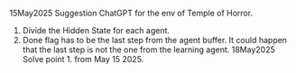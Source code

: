 15May2025
Suggestion ChatGPT for the env of Temple of Horror.
1. Divide the Hidden State for each agent. 
2. Done flag has to be the last step from the agent buffer. It could happen that the last step is not the one from the learning agent. 
18May2025
Solve point 1. from May 15 2025. 
